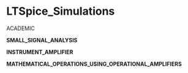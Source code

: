 # LTSpice_Simulations
ACADEMIC

**SMALL_SIGNAL_ANALYSIS**

**INSTRUMENT_AMPLIFIER**

**MATHEMATICAL_OPERATIONS_USING_OPERATIONAL_AMPLIFIERS**
